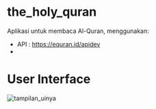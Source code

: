 # the_holy_quran
Aplikasi untuk membaca Al-Quran, menggunakan:
- API : https://equran.id/apidev
- 
# User Interface
![tampilan_uinya](https://github.com/MuhammadFerrySofianshah/aplikasi_alquran_mobile/assets/113429157/6bc845fb-12a5-43a5-8b4a-c909278135c2)


